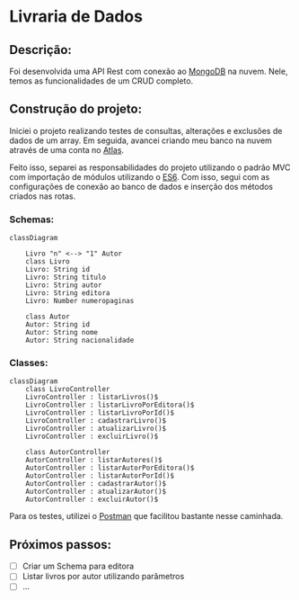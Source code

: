 # Livraria de Dados

## Descrição:
Foi desenvolvida uma API Rest com conexão ao [MongoDB](https://www.alura.com.br/artigos/mongodb-o-banco-baseado-em-documentos) na nuvem. Nele, temos as funcionalidades de um CRUD completo. 

## Construção do projeto:

Iniciei o projeto realizando testes de consultas, alterações e exclusões de dados de um array. Em seguida, avancei criando meu banco na nuvem através de uma conta no [Atlas](https://www.mongodb.com/atlas/database).

Feito isso, separei as responsabilidades do projeto utilizando o padrão MVC com importação de módulos utilizando o [ES6](https://www.w3schools.com/js/js_es6.asp). 
Com isso, segui com as configurações de conexão ao banco de dados e inserção dos métodos criados nas rotas.

### Schemas:
```mermaid
classDiagram

    Livro "n" <--> "1" Autor
    class Livro
    Livro: String id
    Livro: String titulo
    Livro: String autor 
    Livro: String editora
    Livro: Number numeropaginas

    class Autor
    Autor: String id
    Autor: String nome
    Autor: String nacionalidade
```
### Classes:
```mermaid
classDiagram
    class LivroController
    LivroController : listarLivros()$ 
    LivroController : listarLivroPorEditora()$
    LivroController : listarLivroPorId()$
    LivroController : cadastrarLivro()$
    LivroController : atualizarLivro()$
    LivroController : excluirLivro()$
    
    class AutorController
    AutorController : listarAutores()$ 
    AutorController : listarAutorPorEditora()$
    AutorController : listarAutorPorId()$
    AutorController : cadastrarAutor()$
    AutorController : atualizarAutor()$
    AutorController : excluirAutor()$
```

Para os testes, utilizei o [Postman](https://www.postman.com/) que facilitou bastante nesse caminhada.

## Próximos passos:

- [ ] Criar um Schema para editora
- [ ] Listar livros por autor utilizando parâmetros
- [ ] ...

